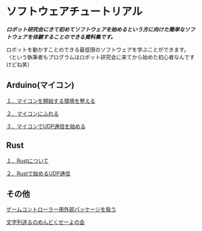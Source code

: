 # ソフトウェアチュートリアル

***ロボット研究会にきて初めてソフトウェアを始めるという方に向けた簡単なソフトウェアを体験することのできる資料集です。***

ロボットを動かすことのできる最低限のソフトウェアを学ぶことができます。（という執筆者もプログラムはロボット研究会に来てから始めた初心者なんですけどね笑）


## Arduino(マイコン)
[１．マイコンを開始する環境を整える](./micon_setup.md)

[２．マイコンにふれる](./micon_touch.md)

[３．マイコンでUDP通信を始める](./udp_esp32.md)

## Rust
[１．Rustについて](./start_rust.md)

[２．Rustで始めるUDP通信](./rust_udp.md)

## その他

[ゲームコントローラー用外部パッケージを扱う](./game_con.md)

[文字列送るのめんどくせーよの会](./serde.md)